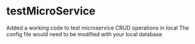 # testMicroService

Added a working code to test microservice CRUD operations in local
The config file would need to be modified with your local database
